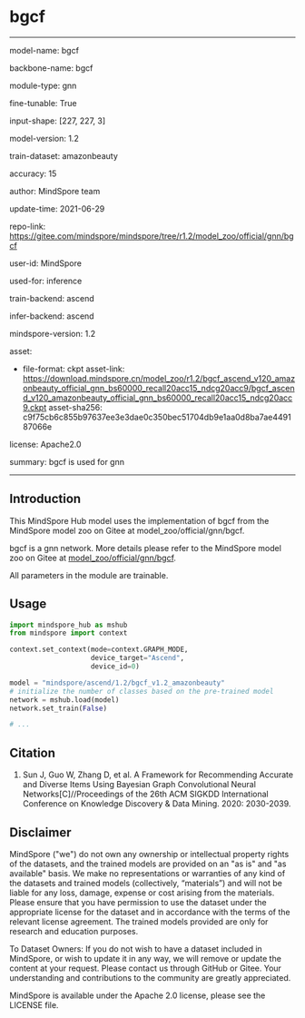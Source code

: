 # bgcf

---

model-name: bgcf

backbone-name: bgcf

module-type: gnn

fine-tunable: True

input-shape: [227, 227, 3]

model-version: 1.2

train-dataset: amazonbeauty

accuracy: 15

author: MindSpore team

update-time: 2021-06-29

repo-link: <https://gitee.com/mindspore/mindspore/tree/r1.2/model_zoo/official/gnn/bgcf>

user-id: MindSpore

used-for: inference

train-backend: ascend

infer-backend: ascend

mindspore-version: 1.2

asset:

-
    file-format: ckpt
    asset-link: <https://download.mindspore.cn/model_zoo/r1.2/bgcf_ascend_v120_amazonbeauty_official_gnn_bs60000_recall20acc15_ndcg20acc9/bgcf_ascend_v120_amazonbeauty_official_gnn_bs60000_recall20acc15_ndcg20acc9.ckpt>
    asset-sha256: c9f75cb6c855b97637ee3e3dae0c350bec51704db9e1aa0d8ba7ae449187066e

license: Apache2.0

summary: bgcf is used for gnn

---

## Introduction

This MindSpore Hub model uses the implementation of bgcf from the MindSpore model zoo on Gitee at model_zoo/official/gnn/bgcf.

bgcf is a gnn network. More details please refer to the MindSpore model zoo on Gitee at [model_zoo/official/gnn/bgcf](https://gitee.com/mindspore/mindspore/blob/r1.2/model_zoo/official/gnn/bgcf/README.md).

All parameters in the module are trainable.

## Usage

```python
import mindspore_hub as mshub
from mindspore import context

context.set_context(mode=context.GRAPH_MODE,
                    device_target="Ascend",
                    device_id=0)

model = "mindspore/ascend/1.2/bgcf_v1.2_amazonbeauty"
# initialize the number of classes based on the pre-trained model
network = mshub.load(model)
network.set_train(False)

# ...
```

## Citation

1. Sun J, Guo W, Zhang D, et al. A Framework for Recommending Accurate and Diverse Items Using Bayesian Graph Convolutional Neural Networks[C]//Proceedings of the 26th ACM SIGKDD International Conference on Knowledge Discovery & Data Mining. 2020: 2030-2039.

## Disclaimer

MindSpore ("we") do not own any ownership or intellectual property rights of the datasets, and the trained models are provided on an "as is" and "as available" basis. We make no representations or warranties of any kind of the datasets and trained models (collectively, “materials”) and will not be liable for any loss, damage, expense or cost arising from the materials. Please ensure that you have permission to use the dataset under the appropriate license for the dataset and in accordance with the terms of the relevant license agreement. The trained models provided are only for research and education purposes.

To Dataset Owners: If you do not wish to have a dataset included in MindSpore, or wish to update it in any way, we will remove or update the content at your request. Please contact us through GitHub or Gitee. Your understanding and contributions to the community are greatly appreciated.

MindSpore is available under the Apache 2.0 license, please see the LICENSE file.